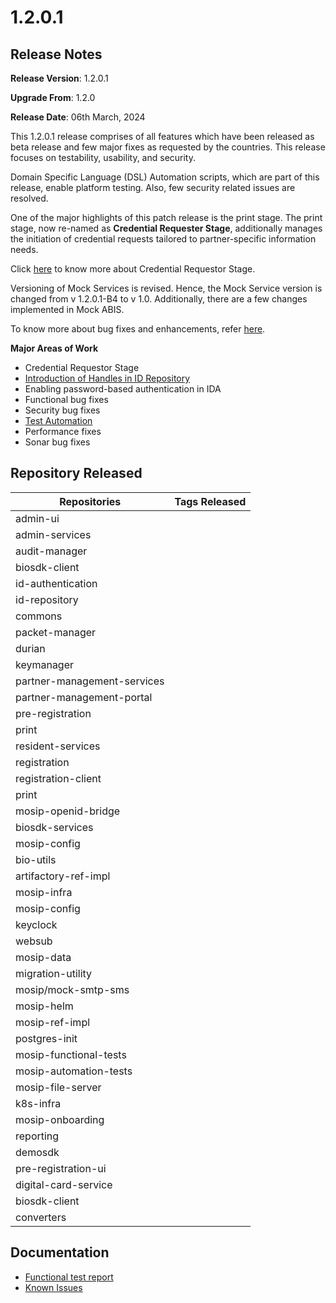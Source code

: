 # 1.2.0.1

## Release Notes

**Release Version**: 1.2.0.1 

**Upgrade From**: 1.2.0

**Release Date**: 06th March, 2024

This 1.2.0.1 release comprises of all features which have been released as beta release and few major fixes as requested by the countries. This release focuses on testability, usability, and security.

Domain Specific Language (DSL) Automation scripts, which are part of this release, enable platform testing. Also, few security related issues are resolved.

One of the major highlights of this patch release is the print stage. The print stage, now re-named as **Credential Requester Stage**, additionally manages the initiation of credential requests tailored to partner-specific information needs.  

Click [here](https://docs.mosip.io/1.2.0/modules/registration-processor#stages-and-services) to know more about Credential Requestor Stage.

Versioning of Mock Services is revised. Hence, the Mock Service version is changed from v 1.2.0.1-B4 to v 1.0. Additionally, there are a few changes implemented in Mock ABIS.

To know more about bug fixes and enhancements, refer [here](../1.2.0.1/enhancements-1.2.0.1.md).

**Major Areas of Work**

* Credential Requestor Stage
* [Introduction of Handles in ID Repository](https://docs.mosip.io/1.2.0/modules/id-repository/custom-handle)
* Enabling password-based authentication in IDA
* Functional bug fixes
* Security bug fixes
* [Test Automation](https://docs.mosip.io/1.2.0/test-automation)
* Performance fixes
* Sonar bug fixes

## Repository Released

| **Repositories**            | **Tags Released**                                                                    |
| --------------------------- | ------------------------------------------------------------------------------------ |
| admin-ui                    |                                                                                      |
| admin-services              |                                                                                      |
| audit-manager               |                                                                                      |
| biosdk-client               |                                                                                      |
| id-authentication           |                                                                                      |
| id-repository               |                                                                                      |
| commons                     |                                                                                      |
| packet-manager              |                                                                                      |
| durian                      |                                                                                      |
| keymanager                  |                                                                                      |
| partner-management-services |                                                                                      |
| partner-management-portal   |                                                                                      |
| pre-registration            |                                                                                      |
| print                       |                                                                                      |
| resident-services           |                                                                                      |
| registration                |                                                                                      |
| registration-client         |                                                                                      |
| print                       |                                                                                      |
| mosip-openid-bridge         |                                                                                      |
| biosdk-services             |                                                                                      |
| mosip-config                |                                                                                      |
| bio-utils                   |                                                                                      |
| artifactory-ref-impl        |                                                                                      |
| mosip-infra                 |                                                                                      |
| mosip-config                |                                                                                      |
| keyclock                    |                                                                                      |
| websub                      |                                                                                      |
| mosip-data                  |                                                                                      |
| migration-utility           |                                                                                      |
| mosip/mock-smtp-sms         |                                                                                      |
| mosip-helm                  |                                                                                      |
| mosip-ref-impl              |                                                                                      |
| postgres-init               |                                                                                      |
| mosip-functional-tests      |                                                                                      |
| mosip-automation-tests      |                                                                                      |
| mosip-file-server           |                                                                                      |
| k8s-infra                   |                                                                                      |
| mosip-onboarding            |                                                                                      |
| reporting                   |                                                                                      |
| demosdk                     |                                                                                      |
| pre-registration-ui         |                                                                                      |
| digital-card-service        |                                                                                      |
| biosdk-client               |                                                                                      |
| converters                  |                                                                                      |

## Documentation

* [Functional test report](https://docs.mosip.io/1.2.0/releases/release-notes-1.2.0.1/test-report-1.2.0.1)
* [Known Issues](https://mosip.atlassian.net/browse/MOSIP-29944?jql=labels%20%3D%20Known_Issue_1.2.0.1) 
